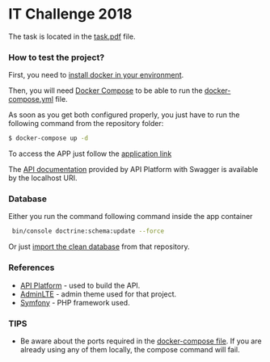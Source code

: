 # IT Challenge 2018

The task is located in the [task.pdf][task_pdf] file.

### How to test the project?

First, you need to [install docker in your environment][docker_install_link].

Then, you will need [Docker Compose][docker_compose_more_info] to be able to run the [docker-compose.yml][docker_compose] file. 

As soon as you get both configured properly, you just have to run the following command from the repository folder:
 
```sh
$ docker-compose up -d
```

To access the APP just follow the [application link][app_link]

The [API documentation][api_doc_link] provided by API Platform with Swagger is available by the localhost URI.

### Database

Either you run the command following command inside the app container

```sh
 bin/console doctrine:schema:update --force

```

Or just [import the clean database][link_db] from that repository.

### References
 - [API Platform][api_platform_link] - used to build the API.
 - [AdminLTE][adminlte_link] - admin theme used for that project.
 - [Symfony][symfony_link] - PHP framework used.

### TIPS

 - Be aware about the ports required in the [docker-compose file][docker_compose]. If you are already using any of them locally, the compose command will fail.


[task_pdf]: <https://github.com/guilhermeaferreira/it-challenge-2018/blob/master/task.pdf>
[docker_compose]: <https://github.com/guilhermeaferreira/it-challenge-2018/blob/master/docker-compose.yml>
[docker_compose_more_info]: <https://docs.docker.com/compose/>
[docker_install_link]: <https://docs.docker.com/install/>
[api_platform_link]: <https://api-platform.com/>
[adminlte_link]: <https://adminlte.io/>
[symfony_link]: <https://symfony.com/>
[app_link]: <http://localhost/app>
[api_doc_link]: <http://localhost>
[link_db]: <https://github.com/guilhermeaferreira/it-challenge-2018/blob/master/test_db.sql>